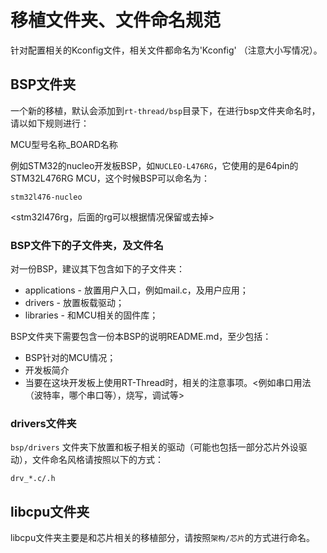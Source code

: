 # 移植文件夹、文件命名规范

针对配置相关的Kconfig文件，相关文件都命名为'Kconfig' （注意大小写情况）。

## BSP文件夹

一个新的移植，默认会添加到`rt-thread/bsp`目录下，在进行bsp文件夹命名时，请以如下规则进行：

MCU型号名称_BOARD名称

例如STM32的nucleo开发板BSP，如`NUCLEO-L476RG`，它使用的是64pin的STM32L476RG MCU，这个时候BSP可以命名为：

`stm32l476-nucleo`

<stm32l476rg，后面的rg可以根据情况保留或去掉>

### BSP文件下的子文件夹，及文件名

对一份BSP，建议其下包含如下的子文件夹：

* applications - 放置用户入口，例如mail.c，及用户应用；
* drivers - 放置板载驱动；
* libraries - 和MCU相关的固件库；

BSP文件夹下需要包含一份本BSP的说明README.md，至少包括：

* BSP针对的MCU情况；
* 开发板简介
* 当要在这块开发板上使用RT-Thread时，相关的注意事项。<例如串口用法（波特率，哪个串口等），烧写，调试等>

### drivers文件夹

`bsp/drivers` 文件夹下放置和板子相关的驱动（可能也包括一部分芯片外设驱动），文件命名风格请按照以下的方式：

    drv_*.c/.h

## libcpu文件夹

libcpu文件夹主要是和芯片相关的移植部分，请按照`架构/芯片`的方式进行命名。
